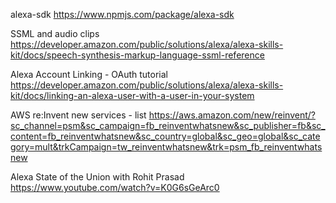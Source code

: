 
alexa-sdk
https://www.npmjs.com/package/alexa-sdk

SSML and audio clips
https://developer.amazon.com/public/solutions/alexa/alexa-skills-kit/docs/speech-synthesis-markup-language-ssml-reference
 <audio src='https://s3.amazonaws.com/alexabucket7/clips/cheap_thrills.mp3' />

Alexa Account Linking - OAuth tutorial
https://developer.amazon.com/public/solutions/alexa/alexa-skills-kit/docs/linking-an-alexa-user-with-a-user-in-your-system

AWS re:Invent new services - list
https://aws.amazon.com/new/reinvent/?sc_channel=psm&sc_campaign=fb_reinventwhatsnew&sc_publisher=fb&sc_content=fb_reinventwhatsnew&sc_country=global&sc_geo=global&sc_category=mult&trkCampaign=tw_reinventwhatsnew&trk=psm_fb_reinventwhatsnew

Alexa State of the Union with Rohit Prasad
https://www.youtube.com/watch?v=K0G6sGeArc0

